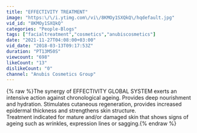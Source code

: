 ```yaml
---
title: "EFFECTIVITY TREATMENT"
image: "https:\/\/i.ytimg.com\/vi\/8KMOy1SXQkQ\/hqdefault.jpg"
vid_id: "8KMOy1SXQkQ"
categories: "People-Blogs"
tags: ["facialtreatment","cosmetics","anubiscosmetics"]
date: "2021-11-27T04:08:00+03:00"
vid_date: "2018-03-13T09:17:53Z"
duration: "PT13M50S"
viewcount: "698"
likeCount: "13"
dislikeCount: "0"
channel: "Anubis Cosmetics Group"
---
```

{% raw %}The synergy of EFFECTIVITY GLOBAL SYSTEM exerts an intensive action against chronological ageing. Provides deep nourishment and hydration. Stimulates cutaneous regeneration, provides increased epidermal thickness and strengthens skin structure.<br />Treatment indicated for mature and/or damaged skin that shows signs of ageing such as wrinkles, expression lines or sagging.{% endraw %}
